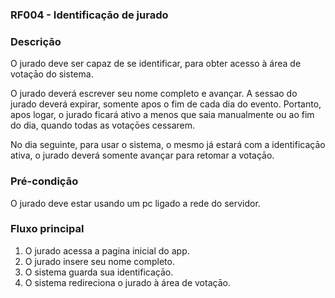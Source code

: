 ### RF004 - Identificaçāo de jurado

### Descriçāo

O jurado deve ser capaz de se identificar, para obter acesso à área de votaçāo do sistema.

O jurado deverá escrever seu nome completo e avançar. A sessao do jurado deverá expirar, somente apos o fim de cada dia do evento. Portanto, apos logar, o jurado ficará ativo a menos que saia manualmente ou ao fim do dia, quando todas as votaçōes cessarem.

No dia seguinte, para usar o sistema, o mesmo já estará com a identificaçāo ativa, o jurado deverá somente avançar para retomar a votaçāo.

### Pré-condiçāo

O jurado deve estar usando um pc ligado a rede do servidor.

### Fluxo principal

1. O jurado acessa a pagina inicial do app.
2. O jurado insere seu nome completo.
3. O sistema guarda sua identificaçāo.
4. O sistema redireciona o jurado à área de votaçāo.
